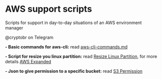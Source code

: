 # AWS support scripts

Scripts for support in day-to-day situations of an AWS environment manager

@cryptobr on Telegram

**- Basic commands for aws-cli:**
read [aws-cli-commands.md](https://github.com/crypto-br/AWS/blob/master/aws-cli-commands.md)

**- Script for resize you linux partition:**
read [Resize Linux Partition](https://github.com/crypto-br/AWS/blob/master/Resize_Linux_partition/resize_linux_partition.sh), for more details [AWS Expanded](https://docs.aws.amazon.com/AWSEC2/latest/UserGuide/recognize-expanded-volume-linux.html)

**- Json to give permission to a specific bucket:**
read [S3 Permission](https://github.com/crypto-br/AWS/blob/master/S3ResourcePermission.json)
